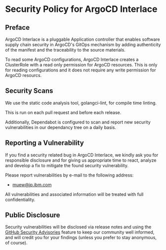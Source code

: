 # Security Policy for ArgoCD Interlace

## Preface

ArgoCD Interlace is a pluggable Application controller that enables software supply chain security in ArgoCD's GitOps mechanism by adding authenticity of the manifest and the traceability to the source materials.

To read some ArgoCD configurations, ArgoCD Interlace creates a ClusterRole with a read only permission for ArgoCD resources. This is only for reading configurations and it does not require any write permission for ArgoCD resourcs.

## Security Scans

We use the static code analysis tool, golangci-lint, for compile time linting.

This is run on each pull request and before each release.

Additionally, Dependabot is configured to scan and report new security vulnerabilities in our dependancy tree on a daily basis.


## Reporting a Vulnerability

If you find a security related bug in ArgoCD Interlace, we kindly ask you 
for responsible disclosure and for giving us appropriate time to react, 
analyze and develop a fix to mitigate the found security vulnerability.

Please report vulnerabilities by e-mail to the following address: 

* muew@jp.ibm.com

All vulnerabilities and associated information will be treated with full confidentiality. 

## Public Disclosure

Security vulnerabilities will be disclosed via release notes and using the
[GitHub Security Advisories](https://github.com/argoproj-labs/argocd-interlace/security/advisories)
feature to keep our community well informed, and will credit you for your findings (unless you prefer to stay anonymous, of course).